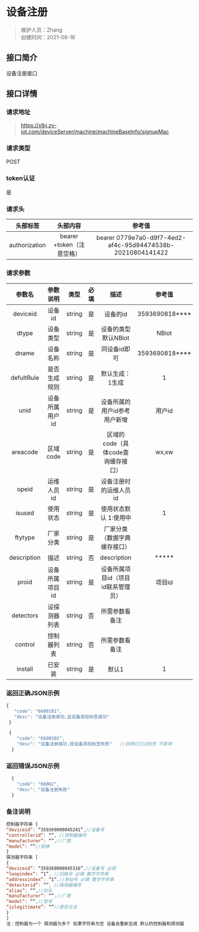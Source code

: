# 设备注册
  >维护人员：Zhang  
  >创建时间：2021-08-16

## 接口简介
  设备注册接口

## 接口详情
### 请求地址
   >https://xlbj.zy-iot.com/deviceServer/machine/machineBaseInfo/signupMac

### 请求类型
POST

### token认证
是

### 请求头
| 头部标签 | 头部内容 | 参考值
| :------:  | :------: | :------:
| authorization | bearer +token（注意空格）| bearer 0779e7a0-d9f7-4ed2-af4c-95d94474538b-20210804141422

### 请求参数
| 参数名 | 参数说明 | 类型 | 必填  | 描述 | 参考值 |
| :------:  | :------: | :------: | :------: | :------: | :------:
| deviceid | 设备id  |  string | 是 | 设备的id | 3593690818****
| dtype | 设备类型  |  string | 是 |  设备的类型默认NBiot | NBiot
| dname | 设备名称  |  string | 是 | 同设备id即可 |3593690818****
| defultRule | 是否生成规则  |  string | 是 | 默认生成：1生成  | 1
| unid |  设备所属用户id  |  string | 是 | 设备所属的用户id参考用户新增 | 用户id
| areacode |  区域code  |  string | 是 | 区域的code（具体code查询缓存接口） | wx,xw
| opeid |  运维人员id  |  string | 是 | 设备注册时的运维人员id ||
| isused |  使用状态  |  string | 是 | 使用状态默认 1:使用中  | 1
| ftytype |  厂家分类  |  string | 是 | 厂家分类（数据字典 缓存接口） ||
| description |  描述  |  string | 否 | description | *****
| proid |  设备所属项目id  |  string | 是 | 设备所属项目id（项目id联系管理员） | 项目id
| detectors |  设探测器列表   |  string | 否 | 所需参数看备注 ||
| control |  控制器列表  |  string | 否 | 所需参数看备注 ||
| install |  已安装  |  string | 是 | 默认1 | 1



### 返回正确JSON示例
```js
{  
   "code": "6600101",
   "desc": "设备注册成功,且设备添加标签成功"
 }

 {  
    "code": "6600102",
    "desc": "设备注册成功,但设备添加标签失败"   //说明已打过标签 不影响
  }
  ```

### 返回错误JSON示例
```js
  {  
    "code": "66002",
    "desc": "设备注册失败"
  }
  ```

### 备注说明
```js
控制器字符串 {
“deviceid”: “359369000045241”,//设备号
“controllerid”: “”, //控制器编号
“manufacturer”: “”,//厂商
“model”: “”//规格
}
探测器字符串 [
{
“deviceid”: “359369000045316”,//设备号 必填
“loopindex”: “1”, //回路号 必填 数字字符串
“addressindex”: “1”,//地址号 必填 数字字符串
“detectorid”: “”, //探测器编号
“alias”: “”,//别名
“manufacturer”: “”,//厂商
“model”: “”,//型号
“islegitimate”: “”//是否合法
}
]
注：控制器为一个 探测器为多个 如果字符串为空 设备会重新生成 默认的控制器和探测器
  ```
